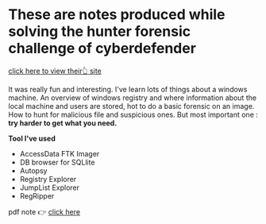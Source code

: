 # These are notes produced while solving the hunter forensic challenge of cyberdefender
[click here to view their:point_up_2: site](https://cyberdefenders.org/ "cyberdefender")

It was really fun and interesting. I've learn lots of things about a windows machine. An overview of windows registry and where information about the local machine and users are stored, hot to do a basic forensic on an image. How to hunt for malicious file and suspicious ones.
But most important one : **try harder to get what you need.**

**Tool I've used**
* AccessData FTK Imager
* DB browser for SQLlite
* Autopsy
* Registry Explorer
* JumpList Explorer
* RegRipper

pdf note :point_right: [click here](./Image_Forensics.pdf)
